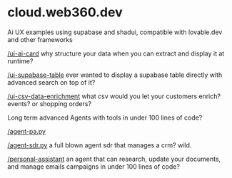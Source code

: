 # cloud.web360.dev
Ai UX examples using supabase and shadui, compatible with lovable.dev and other frameworks

[/ui-ai-card](/ui-ai-card) why structure your data when you can extract and display it at runtime?

[/ui-supabase-table](/ui-supabase-table) ever wanted to display a supabase table directly with advanced search on top of it?

[/ui-csv-data-enrichment](/ui-csv-data-enrichment) what csv would you let your customers enrich? events? or shopping orders?



Long term advanced Agents with tools in under 100 lines of code?

[/agent-pa.py](/agent-pa.py) 

[/agent-sdr.py](/agent-sdr.py) a full blown agent sdr that manages a crm? wild.

[/personal-assistant](/personal-assistant) an agent that can research, update your documents, and manage emails campaigns in under 100 lines of code?




